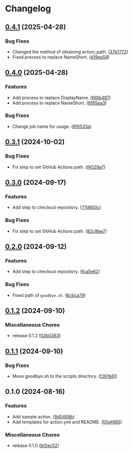 # Changelog

## [0.4.1](https://github.com/ryohidaka/composite-action-template/compare/v0.4.0...v0.4.1) (2025-04-28)


### Bug Fixes

* Changed the method of obtaining action_path. ([37b1772](https://github.com/ryohidaka/composite-action-template/commit/37b17728259f72c15ea05d4621225ce64fb30c91))
* Fixed process to replace NameShort. ([d19ea58](https://github.com/ryohidaka/composite-action-template/commit/d19ea58d9b79d78945b243550638c339d89ac568))

## [0.4.0](https://github.com/ryohidaka/composite-action-template/compare/v0.3.1...v0.4.0) (2025-04-28)


### Features

* Add process to replace DisplayName. ([f40b487](https://github.com/ryohidaka/composite-action-template/commit/f40b4875bfc996c28cc9d2cfd3a1368cd845d304))
* Add process to replace NameShort. ([6f85ea3](https://github.com/ryohidaka/composite-action-template/commit/6f85ea34d7cafe50a0c1dc33783240dfb29129df))


### Bug Fixes

* Change job name for usage. ([6f6533a](https://github.com/ryohidaka/composite-action-template/commit/6f6533a6fab019b29085df7d79cd48bc2711d05a))

## [0.3.1](https://github.com/ryohidaka/composite-action-template/compare/v0.3.0...v0.3.1) (2024-10-02)


### Bug Fixes

* Fix step to set GitHub Actions path. ([f4529a7](https://github.com/ryohidaka/composite-action-template/commit/f4529a7546597b975ac827bb274923740ded0c8b))

## [0.3.0](https://github.com/ryohidaka/composite-action-template/compare/v0.2.0...v0.3.0) (2024-09-17)


### Features

* Add step to checkout repository. ([77d600c](https://github.com/ryohidaka/composite-action-template/commit/77d600cdc3a91d78f0377e6c77fa3f799e3485de))


### Bug Fixes

* Fix step to set GitHub Actions path. ([82c9be7](https://github.com/ryohidaka/composite-action-template/commit/82c9be79711509a5a824e0eea882e0c9d4958c03))

## [0.2.0](https://github.com/ryohidaka/composite-action-template/compare/v0.1.2...v0.2.0) (2024-09-12)


### Features

* Add step to checkout repository. ([fca5e62](https://github.com/ryohidaka/composite-action-template/commit/fca5e621b7d7a4d289a0de7a9c2c71b3fd84540e))


### Bug Fixes

* Fixed path of `goodbye.sh`. ([6cbca79](https://github.com/ryohidaka/composite-action-template/commit/6cbca7941ecd89842024ca7e30cfbd5dcde80043))

## [0.1.2](https://github.com/ryohidaka/composite-action-template/compare/v0.1.1...v0.1.2) (2024-09-10)


### Miscellaneous Chores

* release 0.1.2 ([02b0363](https://github.com/ryohidaka/composite-action-template/commit/02b0363a66cd49ee8f7fae7a351dafb335330470))

## [0.1.1](https://github.com/ryohidaka/composite-action-template/compare/v0.1.0...v0.1.1) (2024-09-10)


### Bug Fixes

* Move goodbye.sh to the scripts directory. ([f261b61](https://github.com/ryohidaka/composite-action-template/commit/f261b61ae16f0441ce36ef170807d5018cb0a6c1))

## 0.1.0 (2024-08-16)


### Features

* Add sample action. ([9d0469b](https://github.com/ryohidaka/composite-action-template/commit/9d0469b2d00bfc11adebe94b26ec8953c618a388))
* Add templates for action.yml and README. ([00ef865](https://github.com/ryohidaka/composite-action-template/commit/00ef865db2b38c732974b24427457c33f1c30656))


### Miscellaneous Chores

* release 0.1.0 ([bf2ec52](https://github.com/ryohidaka/composite-action-template/commit/bf2ec522ae13bc357798dccb32532f68523e1149))
